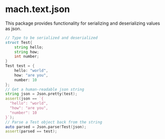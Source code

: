# mach.text.json

This package provides functionality for serializing and deserializing values as json.

``` D
// Type to be serialized and deserialized
struct Test{
    string hello;
    string how;
    int number;
}
Test test = {
    hello: "world",
    how: "are you",
    number: 10
};
// Get a human-readable json string
string json = Json.pretty(test);
assert(json == `{
  "hello": "world",
  "how": "are you",
  "number": 10
}`);
// Parse a Test object back from the string
auto parsed = Json.parse!Test(json);
assert(parsed == test);
```
